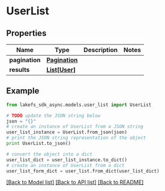 # UserList


## Properties
Name | Type | Description | Notes
------------ | ------------- | ------------- | -------------
**pagination** | [**Pagination**](Pagination.md) |  | 
**results** | [**List[User]**](User.md) |  | 

## Example

```python
from lakefs_sdk_async.models.user_list import UserList

# TODO update the JSON string below
json = "{}"
# create an instance of UserList from a JSON string
user_list_instance = UserList.from_json(json)
# print the JSON string representation of the object
print UserList.to_json()

# convert the object into a dict
user_list_dict = user_list_instance.to_dict()
# create an instance of UserList from a dict
user_list_form_dict = user_list.from_dict(user_list_dict)
```
[[Back to Model list]](../README.md#documentation-for-models) [[Back to API list]](../README.md#documentation-for-api-endpoints) [[Back to README]](../README.md)


